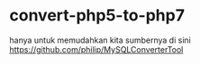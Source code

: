 # convert-php5-to-php7
hanya untuk memudahkan kita sumbernya di sini https://github.com/philip/MySQLConverterTool
